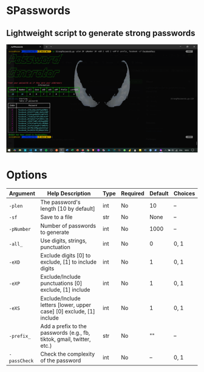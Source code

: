 # SPasswords
## Lightweight script to generate strong passwords


![image alt](https://github.com/ousax/SPasswords/blob/a168df1d431a92da0b772223f9ab097047f568b2/passgg.png)

# Options  

| Argument      | Help Description                                                                 | Type   | Required | Default | Choices     |
|---------------|----------------------------------------------------------------------------------|--------|----------|---------|-------------|
| `-plen`       | The password's length [10 by default]                                            | int    | No       | 10      | –           |
| `-sf`         | Save to a file                                                                   | str    | No       | None    | –           |
| `-pNumber`    | Number of passwords to generate                                                  | int    | No       | 1000    | –           |
| `-all_`       | Use digits, strings, punctuation                                                 | int    | No       | 0       | 0, 1        |
| `-eXD`        | Exclude digits [0] to exclude, [1] to include digits                             | int    | No       | 1       | 0, 1        |
| `-eXP`        | Exclude/Include punctuations [0] exclude, [1] include                            | int    | No       | 1       | 0, 1        |
| `-eXS`        | Exclude/Include letters [lower, upper case] [0] exclude, [1] include             | int    | No       | 1       | 0, 1        |
| `-prefix_`    | Add a prefix to the passwords (e.g., fb, tiktok, gmail, twitter, etc.)           | str    | No       | ""      | –           |
| `-passCheck`  | Check the complexity of the password                                             | int    | No       | –       | 0, 1        |


